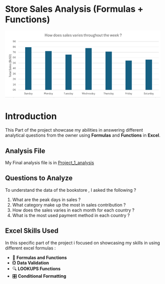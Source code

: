 # Store Sales Analysis (Formulas + Functions)

![Project 1 Photo](/images/project_1_photo.png)

# Introduction

This Part of the project showcase my abilities in answering different analytical questions from the owner using **Formulas** and **Functions** in **Excel**.

## Analysis File

My Final analysis file is in [Project_1_analysis](/Project_1_analysis/Project_analysis_formulas.xlsx)

## Questions to Analyze

To understand the data of the bookstore , I asked the following ?

1. What are the peak days in sales ?
2. What category make up the most in sales contribution ?
3. How does the sales varies in each month for each country ?
4. What is the most used payment method in each country ?

## Excel Skills Used

In this specific part of the project i focused on showcasing my skills in using different excel formulas :

- 🧮 **Formulas and Functions**
- ❎ **Data Validation**
- 🔍 **LOOKUPS Functions**
- 🎛️ **Conditional Formatting**
